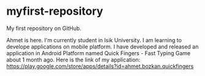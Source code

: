 # myfirst-repository
My first repository on GitHub.

Ahmet is here. I'm currently student in Isik University. I am learning to develope applications on mobile platform. I have developed and released an application in Android Platform named Quick Fingers - Fast Typing Game about 1 month ago. Here is the link of my application: https://play.google.com/store/apps/details?id=ahmet.bozkan.quickfingers
